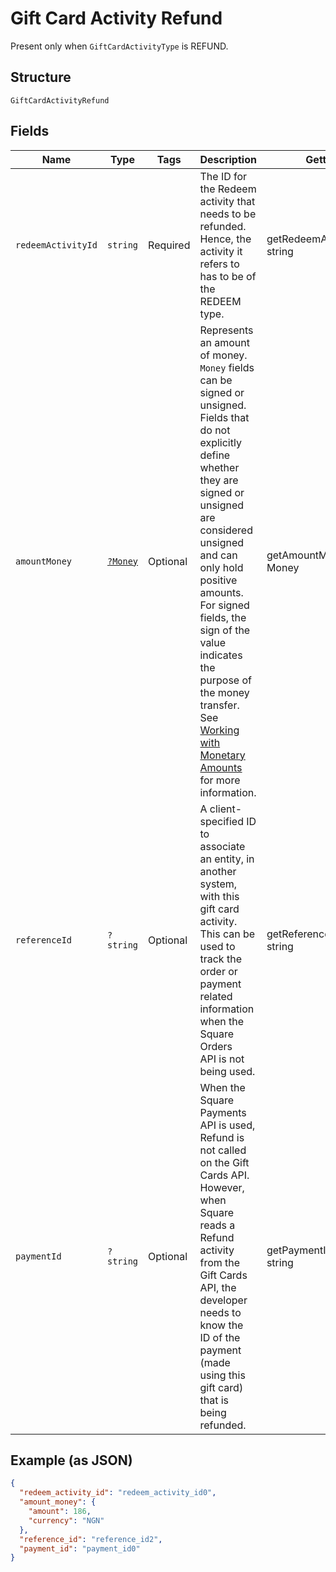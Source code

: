 
# Gift Card Activity Refund

Present only when `GiftCardActivityType` is REFUND.

## Structure

`GiftCardActivityRefund`

## Fields

| Name | Type | Tags | Description | Getter | Setter |
|  --- | --- | --- | --- | --- | --- |
| `redeemActivityId` | `string` | Required | The ID for the Redeem activity that needs to be refunded. Hence, the activity it<br>refers to has to be of the REDEEM type. | getRedeemActivityId(): string | setRedeemActivityId(string redeemActivityId): void |
| `amountMoney` | [`?Money`](../../doc/models/money.md) | Optional | Represents an amount of money. `Money` fields can be signed or unsigned.<br>Fields that do not explicitly define whether they are signed or unsigned are<br>considered unsigned and can only hold positive amounts. For signed fields, the<br>sign of the value indicates the purpose of the money transfer. See<br>[Working with Monetary Amounts](https://developer.squareup.com/docs/build-basics/working-with-monetary-amounts)<br>for more information. | getAmountMoney(): ?Money | setAmountMoney(?Money amountMoney): void |
| `referenceId` | `?string` | Optional | A client-specified ID to associate an entity, in another system, with this gift card<br>activity. This can be used to track the order or payment related information when the Square Orders<br>API is not being used. | getReferenceId(): ?string | setReferenceId(?string referenceId): void |
| `paymentId` | `?string` | Optional | When the Square Payments API is used, Refund is not called on the Gift Cards API.<br>However, when Square reads a Refund activity from the Gift Cards API, the developer needs to know the<br>ID of the payment (made using this gift card) that is being refunded. | getPaymentId(): ?string | setPaymentId(?string paymentId): void |

## Example (as JSON)

```json
{
  "redeem_activity_id": "redeem_activity_id0",
  "amount_money": {
    "amount": 186,
    "currency": "NGN"
  },
  "reference_id": "reference_id2",
  "payment_id": "payment_id0"
}
```

